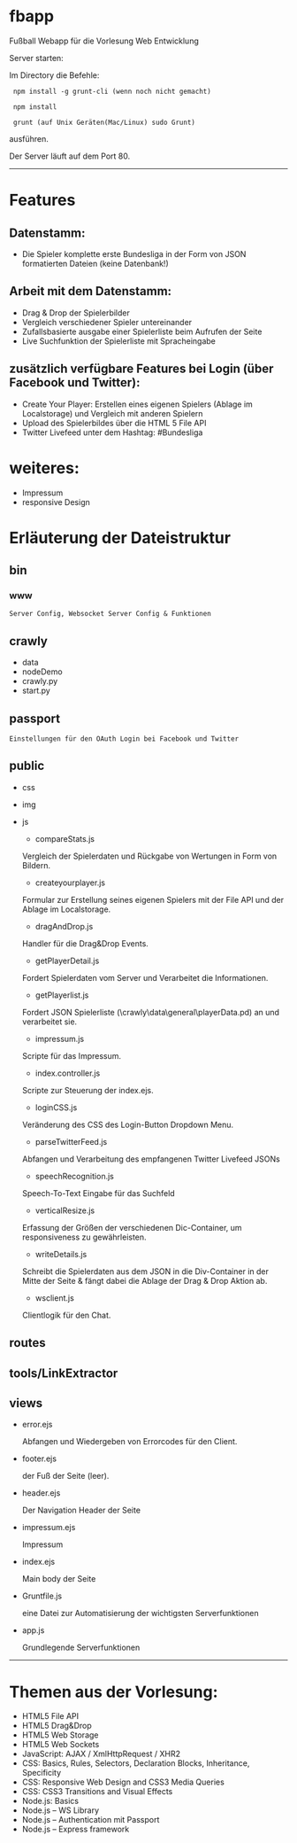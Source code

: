 # fbapp
Fußball Webapp für die Vorlesung Web Entwicklung

Server starten:

Im Directory die Befehle:

     npm install -g grunt-cli (wenn noch nicht gemacht)

     npm install

     grunt (auf Unix Geräten(Mac/Linux) sudo Grunt)

ausführen.

Der Server läuft auf dem Port 80.

---

# Features
## Datenstamm: 
*   Die Spieler komplette erste Bundesliga in der Form von JSON formatierten Dateien (keine Datenbank!)
## Arbeit mit dem Datenstamm:
*   Drag & Drop der Spielerbilder
*   Vergleich verschiedener Spieler untereinander
*   Zufallsbasierte ausgabe einer Spielerliste beim Aufrufen der Seite
*   Live Suchfunktion der Spielerliste mit Spracheingabe
## zusätzlich verfügbare Features bei Login (über Facebook und Twitter):
*   Create Your Player: Erstellen eines eigenen Spielers (Ablage im Localstorage) und Vergleich mit anderen Spielern
*   Upload des Spielerbildes über die HTML 5 File API
*   Twitter Livefeed unter dem Hashtag: #Bundesliga
# weiteres:
*   Impressum
*   responsive Design

  
# Erläuterung der Dateistruktur
## bin
### www
    Server Config, Websocket Server Config & Funktionen
## crawly
*   data
*   nodeDemo
*   crawly.py
*   start.py

## passport 
    Einstellungen für den OAuth Login bei Facebook und Twitter

## public
*   css
*   img
*   js
    *   compareStats.js
    
    Vergleich der Spielerdaten und Rückgabe von Wertungen in Form von Bildern.
    
    *   createyourplayer.js
    
    Formular zur Erstellung seines eigenen Spielers mit der File API und der Ablage im Localstorage.
    
    *   dragAndDrop.js
    
    Handler für die Drag&Drop Events.
    
    *   getPlayerDetail.js
    
    Fordert Spielerdaten vom Server und Verarbeitet die Informationen.
    
    *   getPlayerlist.js
    
    Fordert JSON Spielerliste (\crawly\data\general\playerData.pd) an und verarbeitet sie.
    
    *   impressum.js
    
    Scripte für das Impressum.
    
    *   index.controller.js
    
    Scripte zur Steuerung der index.ejs.
    
    *   loginCSS.js
    
    Veränderung des CSS des Login-Button Dropdown Menu.
    
    *   parseTwitterFeed.js
    
    Abfangen und Verarbeitung des empfangenen Twitter Livefeed JSONs
    
    *   speechRecognition.js
    
    Speech-To-Text Eingabe für das Suchfeld
    
    *   verticalResize.js
    
    Erfassung der Größen der verschiedenen Dic-Container, um responsiveness zu gewährleisten.
    
    *   writeDetails.js
    
    Schreibt die Spielerdaten aus dem JSON in die Div-Container in der Mitte der Seite & fängt dabei die Ablage der Drag & Drop Aktion ab.
    
    *   wsclient.js
    
    Clientlogik für den Chat.

## routes 

## tools/LinkExtractor

## views

*   error.ejs

    Abfangen und Wiedergeben von Errorcodes für den Client.

*   footer.ejs

    der Fuß der Seite (leer).

*   header.ejs

    Der Navigation Header der Seite

*   impressum.ejs
    
    Impressum

*   index.ejs    
    
    Main body der Seite

*   Gruntfile.js
    
    eine Datei zur Automatisierung der wichtigsten Serverfunktionen

*   app.js
    
    Grundlegende Serverfunktionen

---

# Themen aus der Vorlesung:
*   HTML5 File API
*   HTML5 Drag&Drop
*   HTML5 Web Storage
*   HTML5 Web Sockets
*   JavaScript: AJAX / XmlHttpRequest / XHR2
*   CSS: Basics, Rules, Selectors, Declaration Blocks, Inheritance, Specificity
*   CSS: Responsive Web Design and CSS3 Media Queries
*   CSS: CSS3 Transitions and Visual Effects
*   Node.js: Basics
*   Node.js – WS Library
*   Node.js – Authentication mit Passport
*   Node.js – Express framework
